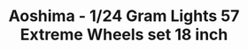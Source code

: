---
layout: product
title: "Aoshima - 1/24 Gram Lights 57 Extreme Wheels set 18 inch"
price: "TBA" 
desc: "N/A"
img_path: "/assets/img/AO53010.webp"
brand: "N/A"
available: false
special_offer: false
new: false
soon: false
cat: "010000"
subcat: "013700"
subsubcat: "0N/A"
sifra: "AO53010"
popular: false
---